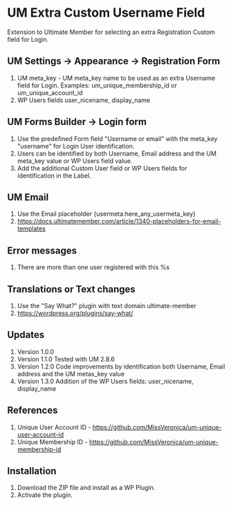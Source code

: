 # UM Extra Custom Username Field
Extension to Ultimate Member for selecting an extra Registration Custom field for Login.

## UM Settings -> Appearance -> Registration Form
1. UM meta_key - UM meta_key name to be used as an extra Username field for Login. Examples: um_unique_membership_id or um_unique_account_id
2. WP Users fields user_nicename, display_name

## UM Forms Builder -> Login form
1. Use the predefined Form field "Username or email" with the meta_key "username" for Login User identification.
2. Users can be identified by both Username, Email address and the UM meta_key value or WP Users field value.
3. Add the additional Custom User field or WP Users fields for identification in the Label.

## UM Email
1. Use the Email placeholder {usermeta:here_any_usermeta_key}
2. https://docs.ultimatemember.com/article/1340-placeholders-for-email-templates

## Error messages
1. There are more than one user registered with this %s

## Translations or Text changes
1. Use the "Say What?" plugin with text domain ultimate-member
2. https://wordpress.org/plugins/say-what/

## Updates
1. Version 1.0.0
2. Version 1.1.0 Tested with UM 2.8.6
3. Version 1.2.0 Code improvements by identification both Username, Email address and the UM metas_key value
4. Version 1.3.0 Addition of the WP Users fields: user_nicename, display_name

## References
1. Unique User Account ID - https://github.com/MissVeronica/um-unique-user-account-id
2. Unique Membership ID - https://github.com/MissVeronica/um-unique-membership-id

## Installation
1. Download the ZIP file and install as a WP Plugin.
2. Activate the plugin.

